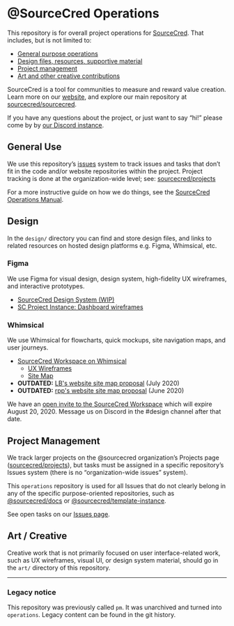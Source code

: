 # @SourceCred Operations

This repository is for overall project operations for [SourceCred][website].
That includes, but is not limited to:

- [General purpose operations](#general-use)
- [Design files, resources, supportive material](#design)
- [Project management](#project-management)
- [Art and other creative contributions](#art--creative)

SourceCred is a tool for communities to measure and reward value creation. Learn
more on our [website], and explore our main repository at [sourcecred/sourcecred].

If you have any questions about the project, or just want to say “hi!” please
come by by [our Discord instance].

[website]: https://sourcecred.io
[sourcecred/sourcecred]: https://github.com/sourcecred/sourcecred
[our Discord instance]: https://sourcecred.io/discord

## General Use

We use this repository’s [issues] system to track issues and tasks that don’t
fit in the code and/or website repositories within the project. Project tracking
is done at the organization-wide level; see: [sourcecred/projects]

[issues]: https://github.com/sourcecred/operations/issues
[sourcecred/projects]: https://github.com/orgs/sourcecred/projects

For a more instructive guide on how we do things, see the [SourceCred Operations Manual](https://github.com/sourcecred/operations/wiki/SourceCred-Operations-Manual).


## Design

In the `design/` directory you can find and store design files, and links to
related resources on hosted design platforms e.g. Figma, Whimsical, etc.

### Figma
We use Figma for visual design, design system, high-fidelity UX wireframes, and
interactive prototypes.

- [SourceCred Design System (WIP)](https://www.figma.com/file/XOZO5sb5W38znlXz9q2mzD/SourceCred-Design-System)
- [SC Project Instance: Dashboard wireframes](https://www.figma.com/file/G3HeipCCQCjA4tg4fdOFdj/SourceCred-Project-Instance-Dashboard?node-id=0%3A1)

### Whimsical
We use Whimsical for flowcharts, quick mockups, site navigation maps, and user journeys.

- [SourceCred Workspace on Whimsical](https://whimsical.com/3Z254PDEfcSvThHK2LfKMx)
  - [UX Wireframes](https://whimsical.com/A6EEdJgLwX3K4VTroURP3b)
  - [Site Map](https://whimsical.com/Bz9zK7s2k1HP38RaQmErSp)
- **OUTDATED:** [LB's website site map proposal](https://whimsical.com/2GXs4xGUdGeo6GABqMYsSd) (July 2020)
- **OUTDATED:** [rpp's website site map proposal](https://whimsical.com/JfwiT84VPvX4aw9jg1Kx84) (June 2020)

We have an [open invite to the SourceCred Workspace] which will expire
August 20, 2020. Message us on Discord in the #design channel after that date.

[open invite to the SourceCred Workspace]: https://whimsical.com/join/LHjF8KS7jjeJibHQ86167e?invite=maklbhj7


## Project Management

We track larger projects on the @sourcecred organization’s Projects page
([sourcecred/projects]), but tasks must be assigned in a specific repository’s
Issues system (there is no “organization-wide issues” system).

This `operations` repository is used for all Issues that do not clearly belong
in any of the specific purpose-oriented repositories, such as [@sourcecred/docs]
or [@sourcecred/template-instance].

[@sourcecred/docs]: https://github.com/sourcecred/docs
[@sourcecred/template-instance]: https://github.com/sourcecred/template-instance

See open tasks on our [Issues page].

[Issues page]: https://github.com/sourcecred/operations/issues


## Art / Creative

Creative work that is not primarily focused on user interface-related work, such
as UX wireframes, visual UI, or design system material, should go in the `art/`
directory of this repository.

---
### Legacy notice

This repository was previously called `pm`. It was unarchived and turned into `operations`. Legacy content can be found in the git history.
